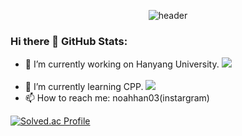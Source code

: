 <div align="center">
  
  ![header](https://capsule-render.vercel.app/api?type=Cylinder&text=NOAHHAN)
</div>

### Hi there 👋                                                                        **GitHub Stats:**

- 🔭 I’m currently working on Hanyang University.                                      <img src="https://github-readme-stats.vercel.app/api/top-langs/?username=noahhan03&layout=compact"><br><br>
- 🌱 I’m currently learning CPP.                                                       <img src="https://github-readme-stats.vercel.app/api?username=noahhan03&show_icons=true">
- 📫 How to reach me: noahhan03(instargram)


[![Solved.ac Profile](http://mazassumnida.wtf/api/v2/generate_badge?boj=gksshdk)](https://solved.ac/gksshdk/)
